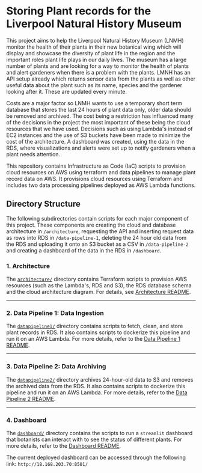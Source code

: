 # Storing Plant records for the Liverpool Natural History Museum

This project aims to help the Liverpool Natural History Museum (LNMH) monitor the health of their plants in their new botanical wing which will display and showcase the diversity of plant life in the region and the important roles plant life plays in our daily lives. The museum has a large number of plants and are looking for a way to monitor the health of plants and alert gardeners when there is a problem with the plants.
LMNH has an API setup already which returns sensor data from the plants as well as other useful data about the plant such as its name, species and the gardener looking after it. These are updated every minute.

Costs are a major factor so LNMH wants to use a temporary short term database that stores the last 24 hours of plant data only, older data should be removed and archived. The cost being a restriction has influenced many of the decisions in the project the most important of these being the cloud resources that we have used. Decisions such as using Lambda's instead of EC2 instances and the use of S3 buckets have been made to minimize the cost of the architecture. A dashboard was created, using the data in the RDS, where visualizations and alerts were set up to notify gardeners when a plant needs attention.

This repository contains Infrastructure as Code (IaC) scripts to provision cloud resources on AWS using terraform and data pipelines to manage plant record data on AWS. It provisions cloud resources using Terraform and includes two data processing pipelines deployed as AWS Lambda functions.

## Directory Structure

The following subdirectories contain scripts for each major component of this project. These components are creating the cloud and database architecture in `/architecture`, requesting the API and inserting request data as rows into RDS in `/data-pipeline-1`, deleting the 24 hour old data from the RDS and uploading it onto an S3 bucket as a CSV in `/data-pipeline-2` and creating a dashboard of the data in the RDS in `/dashboard`.

### **1. Architecture**

The [`architecture/`](architecture/) directory contains Terraform scripts to provision AWS resources (such as the Lambda's, RDS and S3), the RDS database schema and the cloud architecture diagram.
For details, see [Architecture README](architecture/README.md).

---

### **2. Data Pipeline 1: Data Ingestion**

The [`datapipeline1/`](datapipeline1/) directory contains scripts to fetch, clean, and store plant records in RDS. It also contains scripts to dockerize this pipeline and run it on an AWS Lambda.
For more details, refer to the [Data Pipeline 1 README](data-pipeline-1/README.md).

---

### **3. Data Pipeline 2: Data Archiving**

The [`datapipeline2/`](datapipeline2/) directory archives 24-hour-old data to S3 and removes the archived data from the RDS. It also contains scripts to dockerize this pipeline and run it on an AWS Lambda.
For more details, refer to the [Data Pipeline 2 README](data-pipeline-2/README.md).

---

### **4. Dashboard**

The [`dashboard/`](dashboard/) directory contains the scripts to run a `streamlit` dashboard that botanists can interact with to see the status of different plants.
For more details, refer to the [Dashboard README](dashboard/README.md).

The current deployed dashboard can be accessed through the following link: `http://18.168.203.70:8501/`